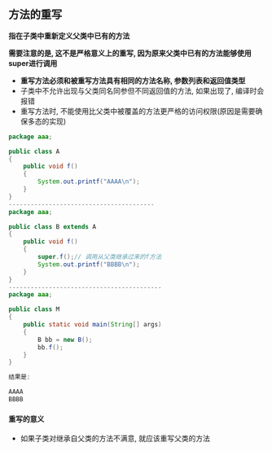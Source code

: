 ## 方法的重写

**指在子类中重新定义父类中已有的方法**

**需要注意的是, 这不是严格意义上的重写, 因为原来父类中已有的方法能够使用super进行调用**



- **重写方法必须和被重写方法具有相同的方法名称, 参数列表和返回值类型**
- 子类中不允许出现与父类同名同参但不同返回值的方法, 如果出现了, 编译时会报错
- 重写方法时, 不能使用比父类中被覆盖的方法更严格的访问权限(原因是需要确保多态的实现)



```java
package aaa;

public class A
{
    public void f()
    {
        System.out.printf("AAAA\n");
    }
}
----------------------------------------
package aaa;

public class B extends A
{
    public void f()
    {
        super.f();// 调用从父类继承过来的f方法
        System.out.printf("BBBB\n");
    }
}
------------------------------------------
package aaa;

public class M
{
    public static void main(String[] args)
    {
        B bb = new B();
        bb.f();
    }
}

结果是:

AAAA
BBBB
```



#### 重写的意义

- 如果子类对继承自父类的方法不满意, 就应该重写父类的方法